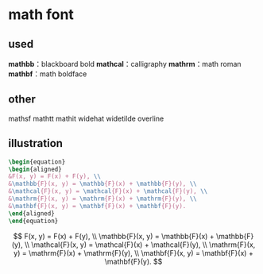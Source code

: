 ﻿# math font
## used 
**mathbb**：blackboard bold
**mathcal**：calligraphy 
**mathrm**：math roman 
**mathbf**：math boldface

## other
mathsf
mathtt
mathit
widehat
widetilde
overline

## illustration
```latex
\begin{equation}
\begin{aligned}
&F(x, y) = F(x) + F(y), \\
&\mathbb{F}(x, y) = \mathbb{F}(x) + \mathbb{F}(y), \\
&\mathcal{F}(x, y) = \mathcal{F}(x) + \mathcal{F}(y), \\
&\mathrm{F}(x, y) = \mathrm{F}(x) + \mathrm{F}(y), \\
&\mathbf{F}(x, y) = \mathbf{F}(x) + \mathbf{F}(y).
\end{aligned}
\end{equation}
```
$$
F(x, y) = F(x) + F(y), \\
\mathbb{F}(x, y) = \mathbb{F}(x) + \mathbb{F}(y), \\
\mathcal{F}(x, y) = \mathcal{F}(x) + \mathcal{F}(y), \\
\mathrm{F}(x, y) = \mathrm{F}(x) + \mathrm{F}(y), \\
\mathbf{F}(x, y) = \mathbf{F}(x) + \mathbf{F}(y).
$$
